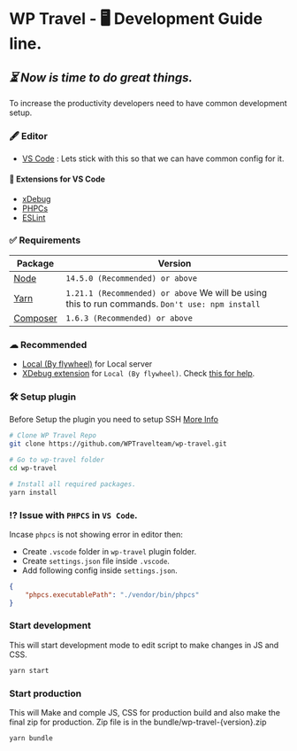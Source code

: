 # WP Travel - 🖥 Development Guide line.

## _⏳ Now is time to do great things._

To increase the productivity developers need to have common development setup. 

### 🖋 Editor
- [VS Code](https://code.visualstudio.com/) : Lets stick with this so that we can have common config for it.
#### 🧩 Extensions for VS Code
- [xDebug](https://github.com/xdebug/vscode-php-debug)
- [PHPCs](https://github.com/ikappas/vscode-phpcs)
- [ESLint](https://github.com/Microsoft/vscode-eslint)


### ✅ Requirements

| Package | Version |
| ----------- | ----------- |
| [Node](https://nodejs.org/en/) | `14.5.0 (Recommended) or above` |
| [Yarn](https://yarnpkg.com/) | `1.21.1 (Recommended) or above`  We will be using this to run commands. ```Don't use: npm install``` |
| [Composer](https://getcomposer.org/) | `1.6.3 (Recommended) or above` |

### ☁ Recommended
- [Local (By flywheel)](https://localwp.com/) for Local server
- [XDebug extension](https://github.com/pixeljar/local-addon-xdebug-vscode) for ```Local (By flywheel)```. Check [this for help](https://localwp.com/community/t/localbyflywheel-xdebug-vscode/11950/2).

### 🛠 Setup plugin
Before Setup the plugin you need to setup SSH [More Info](https://docs.gitlab.com/ee/user/ssh.html)
```sh
# Clone WP Travel Repo 
git clone https://github.com/WPTravelteam/wp-travel.git

# Go to wp-travel folder
cd wp-travel

# Install all required packages.
yarn install
```

### ⁉️ Issue with ```PHPCS``` in ```VS Code```.
Incase ```phpcs``` is not showing error in editor then:
- Create ```.vscode``` folder in ```wp-travel``` plugin folder.
- Create ```settings.json``` file inside ```.vscode```.
- Add following config inside ```settings.json```.

```json
{
    "phpcs.executablePath": "./vendor/bin/phpcs"
}
```

### Start development
This will start development mode to edit script to make changes in JS and CSS. 
```sh
yarn start
```

### Start production
This will Make and comple JS, CSS for production build and also make the final zip for production. Zip file is in the bundle/wp-travel-{version}.zip
```sh
yarn bundle
```
